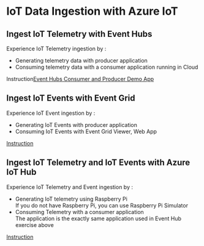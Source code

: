 # IoT Data Ingestion with Azure IoT

## Ingest IoT Telemetry with Event Hubs

Experience IoT Telemetry ingestion by :

- Generating telemetry data with producer application
- Consuming telemetry data with a consumer application running in Cloud

Instruction[Event Hubs Consumer and Producer Demo App](EventHubs/README.md)

## Ingest IoT Events with Event Grid

Experience IoT Event ingestion by :

- Generating IoT Events with producer application
- Consuming IoT Events with Event Grid Viewer, Web App

[Instruction](EventGrid/README.md)

## Ingest IoT Telemetry and IoT Events with Azure IoT Hub

Experience IoT Telemetry and Event ingestion by :

- Generating IoT telemetry using Raspberry Pi  
    If you do not have Raspberry Pi, you can use Raspberry Pi Simulator
- Consuming Telemetry with a consumer application  
    The application is the exactly same application used in Event Hub exercise above

[Instruction](IoTHub/README.md)
